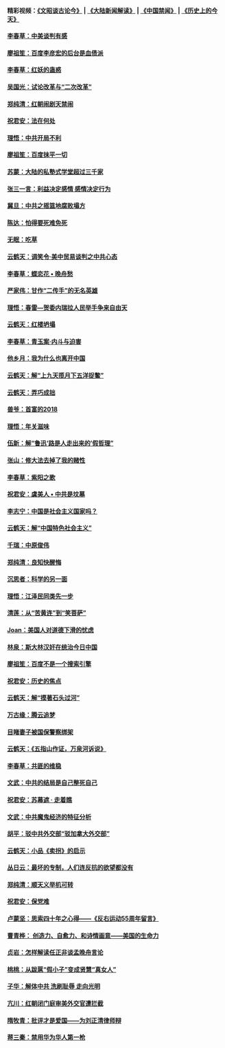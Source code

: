 #### 精彩视频：[《文昭谈古论今》](https://github.com/gfw-breaker/wenzhao) | [《大陆新闻解读》](https://github.com/gfw-breaker/ntdtv-comedy) | [《中国禁闻》](https://github.com/gfw-breaker/ntdtv-news) | [《历史上的今天》](https://github.com/gfw-breaker/today-in-history) 

#### [李春草：中美谈判有感](../pages/nsc993/n11019776.md?t=02030252) 

#### [廖祖笙：百度李彦宏的后台是血债派](../pages/nsc993/n11019767.md?t=02030252) 

#### [李春草：红妖的蛊惑](../pages/nsc993/n11017095.md?t=02030252) 

#### [吴国光：试论改革与“二次改革”](../pages/nsc993/n11017055.md?t=02030252) 

#### [郑纯清：红朝闹剧天禁闹](../pages/nsc993/n11017030.md?t=02030252) 

#### [祝君安：法在何处](../pages/nsc993/n11017021.md?t=02030252) 

#### [理悟：中共开局不利](../pages/nsc993/n11016938.md?t=02030252) 

#### [廖祖笙：百度抹平一切](../pages/nsc993/n11014925.md?t=02030252) 

#### [苏蒙：大陆的私塾式学堂超过三千家](../pages/nsc993/n11014334.md?t=02030252) 

#### [张三一言：利益决定感情 感情决定行为](../pages/nsc993/n11012463.md?t=02030252) 

#### [冀旦：中共之摇篮地腐败塌方](../pages/nsc993/n11009533.md?t=02030252) 

#### [陈达：怕得要死难免死](../pages/nsc993/n11009520.md?t=02030252) 

#### [无眠：吃草](../pages/nsc993/n11007940.md?t=02030252) 

#### [云鹤天：调笑令‧美中贸易谈判之中共心态](../pages/nsc993/n11007670.md?t=02030252) 

#### [李春草：蝶恋花  •  晚舟愁](../pages/nsc993/n11006605.md?t=02030252) 

#### [严家伟：甘作“二传手”的无名英雄](../pages/nsc993/n11005340.md?t=02030252) 

#### [理悟：春雷—贺委内瑞拉人民举手争来自由天](../pages/nsc993/n11005334.md?t=02030252) 

#### [云鹤天：红楼坍塌](../pages/nsc993/n11005318.md?t=02030252) 

#### [李春草：青玉案·内斗与迫害](../pages/nsc993/n11005306.md?t=02030252) 

#### [他乡月：我为什么也离开中国](../pages/nsc993/n11003553.md?t=02030252) 

#### [云鹤天：解“上九天揽月下五洋捉鳖”](../pages/nsc993/n11000750.md?t=02030252) 

#### [云鹤天：弄巧成拙](../pages/nsc993/n11000722.md?t=02030252) 

#### [兽爷：首富的2018](../pages/nsc993/n11000693.md?t=02030252) 

#### [理悟：年关滋味](../pages/nsc993/n10998847.md?t=02030252) 

#### [伍新：解“鲁迅‘路是人走出来的’假哲理”](../pages/nsc993/n10998777.md?t=02030252) 

#### [张山：修大法去掉了我的赌性](../pages/nsc993/n10997702.md?t=02030252) 

#### [李春草：紫阳之歌](../pages/nsc993/n10997679.md?t=02030252) 

#### [祝君安：虞美人 • 中共是坟墓](../pages/nsc993/n10996090.md?t=02030252) 

#### [李志宁：中国是社会主义国家吗？](../pages/nsc993/n10996097.md?t=02030252) 

#### [云鹤天：解“中国特色社会主义”](../pages/nsc993/n10996043.md?t=02030252) 

#### [千瑞：中原俊伟](../pages/nsc993/n10995401.md?t=02030252) 

#### [郑纯清：良知快醒悔](../pages/nsc993/n10995385.md?t=02030252) 

#### [沉思者：科学的另一面](../pages/nsc993/n10996074.md?t=02030252) 

#### [理悟：江泽民同类先一步](../pages/nsc993/n10995378.md?t=02030252) 

#### [清莲：从“苦黄连”到“笑菩萨”](../pages/nsc993/n10995466.md?t=02030252) 

#### [Joan：美国人对道德下滑的忧虑](../pages/nsc993/n10995424.md?t=02030252) 

#### [林泉：斯大林汉奸在统治今日中国](../pages/nsc993/n10995210.md?t=02030252) 

#### [廖祖笙：百度不是一个搜索引擎](../pages/nsc993/n10994961.md?t=02030252) 

#### [祝君安：历史的焦点](../pages/nsc993/n10994925.md?t=02030252) 

#### [云鹤天：解“摸著石头过河”](../pages/nsc993/n10993325.md?t=02030252) 

#### [万古缘：腾云追梦](../pages/nsc993/n10993120.md?t=02030252) 

#### [目睹妻子被国保警察绑架](../pages/nsc993/n10991525.md?t=02030252) 

#### [云鹤天：《五指山作证，万泉河诉说》](../pages/nsc993/n10991603.md?t=02030252) 

#### [李春草：共匪的维稳](../pages/nsc993/n10991348.md?t=02030252) 

#### [文武：中共的结局是自己整死自己](../pages/nsc993/n10989899.md?t=02030252) 

#### [祝君安：苏幕遮 · 走着瞧](../pages/nsc993/n10988901.md?t=02030252) 

#### [文武：中共魔鬼经济的特征分析](../pages/nsc993/n10987387.md?t=02030252) 

#### [胡平：驳中共外交部“驳加拿大外交部”](../pages/nsc993/n10987378.md?t=02030252) 

#### [云鹤天：小品《卖拐》的启示](../pages/nsc993/n10984392.md?t=02030252) 

#### [丛日云：最坏的专制，人们连反抗的欲望都没有](../pages/nsc993/n10984377.md?t=02030252) 

#### [郑纯清：顺天义举机可转](../pages/nsc993/n10984369.md?t=02030252) 

#### [祝君安：保党难](../pages/nsc993/n10984362.md?t=02030252) 

#### [卢蒙坚：思索四十年之心得——《反右运动55周年留言》](../pages/nsc993/n10984355.md?t=02030252) 

#### [曹青桦： 创造力、自愈力、和诗情画意——美国的生命力](../pages/nsc993/n10984216.md?t=02030252) 

#### [贞岩：怎样解读任正非谈孟晚舟言论](../pages/nsc993/n10984650.md?t=02030252) 

#### [桃桃：从跋扈“假小子”变成贤慧“真女人”](../pages/nsc993/n10984416.md?t=02030252) 

#### [子华：解体中共 洗刷耻辱 走向光明](../pages/nsc993/n10984019.md?t=02030252) 

#### [亢川：红朝闭门庭审美外交官遭拦截](../pages/nsc993/n10984050.md?t=02030252) 

#### [隋牧青：批评才是爱国——为刘正清律师辩](../pages/nsc993/n10983057.md?t=02030252) 

#### [蒋三秦：禁用华为华人第一枪](../pages/nsc993/n10982973.md?t=02030252) 

